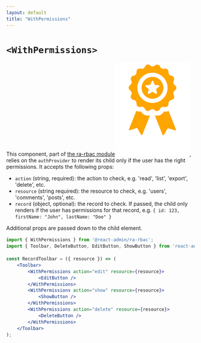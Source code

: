```yaml
---
layout: default
title: "WithPermissions"
---
```


# `<WithPermissions>`

This component, part of [the ra-rbac module](https://marmelab.com/ra-rbac)<img class="icon" src="./img/premium.svg" />, relies on the `authProvider` to render its child only if the user has the right permissions. It accepts the following props:

- `action` (string, required): the action to check, e.g. 'read', 'list', 'export', 'delete', etc.
- `resource` (string required): the resource to check, e.g. 'users', 'comments', 'posts', etc.
- `record` (object, optional): the record to check. If passed, the child only renders if the user has permissions for that record, e.g. `{ id: 123, firstName: "John", lastName: "Doe" }`

Additional props are passed down to the child element. 

```jsx
import { WithPermissions } from '@react-admin/ra-rbac';
import { Toolbar, DeleteButton, EditButton, ShowButton } from 'react-admin';

const RecordToolbar = ({ resource }) => (
    <Toolbar>
        <WithPermissions action="edit" resource={resource}>
            <EditButton />
        </WithPermissions>
        <WithPermissions action="show" resource={resource}>
            <ShowButton />
        </WithPermissions>
        <WithPermissions action="delete" resource={resource}>
            <DeleteButton />
        </WithPermissions>
    </Toolbar>
);
```
